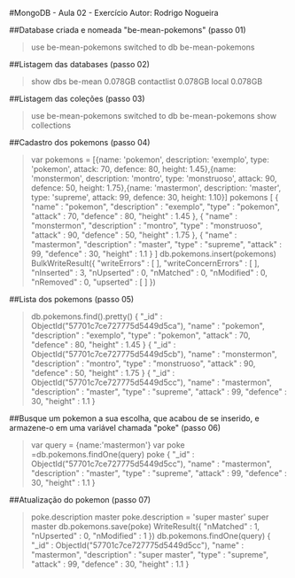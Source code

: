 #MongoDB - Aula 02 - Exercício
Autor: Rodrigo Nogueira

##Database criada e nomeada "be-mean-pokemons" (passo 01)

> use be-mean-pokemons
switched to db be-mean-pokemons
> 
##Listagem das databases (passo 02)
> show dbs
be-mean      0.078GB
contactlist  0.078GB
local        0.078GB
> 
##Listagem das coleções (passo 03)

> use be-mean-pokemons
switched to db be-mean-pokemons
> show collections
> 
##Cadastro dos pokemons (passo 04)

 > var pokemons = [{name: 'pokemon', description: 'exemplo', type: 'pokemon', attack: 70, defence: 80, height: 1.45},{name: 'monstermon', description: 'montro', type: 'monstruoso', attack: 90, defence: 50, height: 1.75},{name: 'mastermon', description: 'master', type: 'supreme', attack: 99, defence: 30, height: 1.10}]
> pokemons
[
	{
		"name" : "pokemon",
		"description" : "exemplo",
		"type" : "pokemon",
		"attack" : 70,
		"defence" : 80,
		"height" : 1.45
	},
	{
		"name" : "monstermon",
		"description" : "montro",
		"type" : "monstruoso",
		"attack" : 90,
		"defence" : 50,
		"height" : 1.75
	},
	{
		"name" : "mastermon",
		"description" : "master",
		"type" : "supreme",
		"attack" : 99,
		"defence" : 30,
		"height" : 1.1
	}
]
> db.pokemons.insert(pokemons)
BulkWriteResult({
	"writeErrors" : [ ],
	"writeConcernErrors" : [ ],
	"nInserted" : 3,
	"nUpserted" : 0,
	"nMatched" : 0,
	"nModified" : 0,
	"nRemoved" : 0,
	"upserted" : [ ]
})
> 
##Lista dos pokemons (passo 05)

>  db.pokemons.find().pretty()
{
	"_id" : ObjectId("57701c7ce727775d5449d5ca"),
	"name" : "pokemon",
	"description" : "exemplo",
	"type" : "pokemon",
	"attack" : 70,
	"defence" : 80,
	"height" : 1.45
}
{
	"_id" : ObjectId("57701c7ce727775d5449d5cb"),
	"name" : "monstermon",
	"description" : "montro",
	"type" : "monstruoso",
	"attack" : 90,
	"defence" : 50,
	"height" : 1.75
}
{
	"_id" : ObjectId("57701c7ce727775d5449d5cc"),
	"name" : "mastermon",
	"description" : "master",
	"type" : "supreme",
	"attack" : 99,
	"defence" : 30,
	"height" : 1.1
}
> 
##Busque um pokemon a sua escolha, que acabou de se inserido, e armazene-o em uma variável chamada "poke" (passo 06)

> var query = {name:'mastermon'} 
> var poke =db.pokemons.findOne(query)
> poke
{
	"_id" : ObjectId("57701c7ce727775d5449d5cc"),
	"name" : "mastermon",
	"description" : "master",
	"type" : "supreme",
	"attack" : 99,
	"defence" : 30,
	"height" : 1.1
}
> 
##Atualização do pokemon (passo 07)

> poke.description
master
> poke.description = 'super master'
super master
> db.pokemons.save(poke)
WriteResult({ "nMatched" : 1, "nUpserted" : 0, "nModified" : 1 })
> db.pokemons.findOne(query)
{
	"_id" : ObjectId("57701c7ce727775d5449d5cc"),
	"name" : "mastermon",
	"description" : "super master",
	"type" : "supreme",
	"attack" : 99,
	"defence" : 30,
	"height" : 1.1
}
>